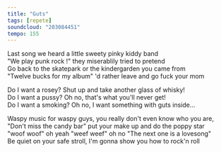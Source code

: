 ```yaml
---
title: "Guts"
tags: [repete]
soundcloud: "203084451"
tempo: 155
---
```


Last song we heard a little sweety pinky kiddy band  
"We play punk rock !" they miserablily tried to pretend  
Go back to the skatepark or the kindergarden you came from  
"Twelve bucks for my album" 'd rather leave and go fuck your mom

Do I want a rosey? Shut up and take another glass of whisky!  
Do I want a pussy? Oh no, that's what you'll never get!  
Do I want a smoking? Oh no, I want something with guts inside...

Waspy music for waspy guys, you really don't even know who you are,  
"Don't miss the candy bar" put your make up and do the poppy star  
"woof woof" oh yeah "weef weef" oh no "The next one is a lovesong"  
Be quiet on your safe stroll, I'm gonna show you how to rock'n roll


